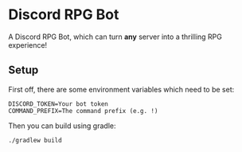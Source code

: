 # Discord RPG Bot

A Discord RPG Bot, which can turn **any** server into a thrilling RPG experience!

## Setup

First off, there are some environment variables which need to be set:

```shell script
DISCORD_TOKEN=Your bot token
COMMAND_PREFIX=The command prefix (e.g. !)
```

Then you can build using gradle:

```shell script
./gradlew build
```

